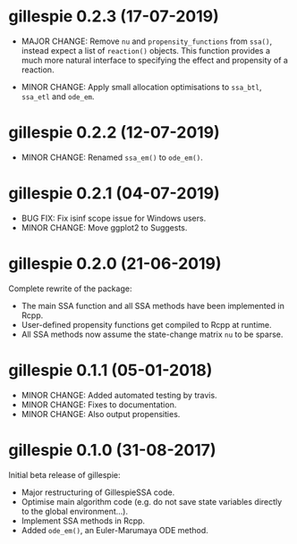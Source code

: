# gillespie 0.2.3 (17-07-2019)

* MAJOR CHANGE: Remove `nu` and `propensity_functions` from `ssa()`, instead
  expect a list of `reaction()` objects. This function provides a much more
  natural interface to specifying the effect and propensity of a reaction.

* MINOR CHANGE: Apply small allocation optimisations to `ssa_btl`, `ssa_etl` and `ode_em`.

# gillespie 0.2.2 (12-07-2019)

* MINOR CHANGE: Renamed `ssa_em()` to `ode_em()`.

# gillespie 0.2.1 (04-07-2019)

* BUG FIX: Fix isinf scope issue for Windows users.
* MINOR CHANGE: Move ggplot2 to Suggests.

# gillespie 0.2.0 (21-06-2019)

Complete rewrite of the package:

* The main SSA function and all SSA methods have been implemented in Rcpp.
* User-defined propensity functions get compiled to Rcpp at runtime.
* All SSA methods now assume the state-change matrix `nu` to be sparse.

# gillespie 0.1.1 (05-01-2018)

* MINOR CHANGE: Added automated testing by travis.
* MINOR CHANGE: Fixes to documentation.
* MINOR CHANGE: Also output propensities.

# gillespie 0.1.0 (31-08-2017)

Initial beta release of gillespie:

* Major restructuring of GillespieSSA code.
* Optimise main algorithm code (e.g. do not save state variables directly to the global environment...).
* Implement SSA methods in Rcpp.
* Added `ode_em()`, an Euler-Marumaya ODE method.

